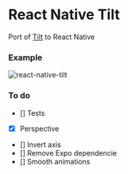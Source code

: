 # React Native Tilt

Port of [Tilt](https://github.com/f-hmns/Tilt) to React Native

### Example

![react-native-tilt](https://raw.githubusercontent.com/psicotropicos/react-native-tilt/master/gif/react-native-til.gif)

### To do

- [] Tests
- [x] Perspective
- [] Invert axis
- [] Remove Expo dependencie
- [] Smooth animations
